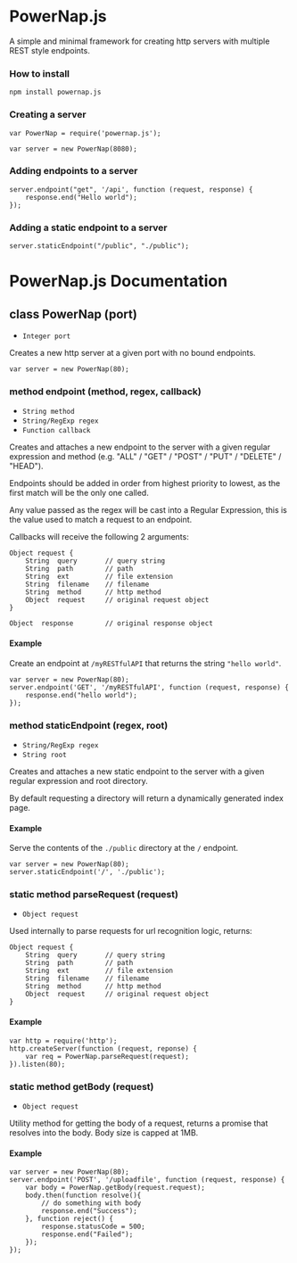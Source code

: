 # PowerNap.js

A simple and minimal framework for creating http servers with multiple REST style endpoints.

### How to install
```
npm install powernap.js
```
### Creating a server
```
var PowerNap = require('powernap.js');

var server = new PowerNap(8080);
```
### Adding endpoints to a server
```
server.endpoint("get", '/api', function (request, response) {
	response.end("Hello world");
});
```
### Adding a static endpoint to a server
```
server.staticEndpoint("/public", "./public");
```

# PowerNap.js Documentation

## class PowerNap (port)

 - `Integer port`

Creates a new http server at a given port with no bound endpoints.
```
var server = new PowerNap(80);
```
### method endpoint (method, regex, callback)

- `String method`
- `String/RegExp regex`
- `Function callback` 

Creates and attaches a new endpoint to the server with a given regular expression and method (e.g. "ALL" / "GET" / "POST" / "PUT" / "DELETE" / "HEAD").

Endpoints should be added in order from highest priority to lowest, as the first match will be the only one called.

Any value passed as the regex will be cast into a Regular Expression, this is the value used to match a request to an endpoint.

Callbacks will receive the following 2 arguments:
```
Object request {
	String	query		// query string
	String	path		// path
	String	ext			// file extension
	String	filename 	// filename
	String	method 		// http method
	Object	request 	// original request object
}

Object	response 		// original response object
```
#### Example
Create an endpoint at `/myRESTfulAPI` that returns the string `"hello world"`.
```
var server = new PowerNap(80);
server.endpoint('GET', '/myRESTfulAPI', function (request, response) {
	response.end("hello world");
});
```
### method staticEndpoint (regex, root)

 - `String/RegExp regex`
 - `String root`

Creates and attaches a new static endpoint to the server with a given regular expression and root directory.

By default requesting a directory will return a dynamically generated index page.

#### Example
Serve the contents of the `./public` directory at the `/` endpoint.
```
var server = new PowerNap(80);
server.staticEndpoint('/', './public');
```

### static method parseRequest (request)
 - `Object request`

Used internally to parse requests for url recognition logic, returns:
```
Object request {
	String	query		// query string
	String	path		// path
	String	ext			// file extension
	String	filename 	// filename
	String	method 		// http method
	Object	request 	// original request object
}
```
#### Example
```
var http = require('http');
http.createServer(function (request, reponse) {
    var req = PowerNap.parseRequest(request);
}).listen(80);
```
### static method getBody (request)
 - `Object request`

Utility method for getting the body of a request, returns a promise that resolves into the body. Body size is capped at 1MB.

#### Example
```
var server = new PowerNap(80);
server.endpoint('POST', '/uploadfile', function (request, response) {
    var body = PowerNap.getBody(request.request);
    body.then(function resolve(){
        // do something with body
        response.end("Success");
    }, function reject() {
        response.statusCode = 500;
        response.end("Failed");
    });
});
